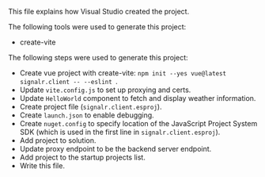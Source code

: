 This file explains how Visual Studio created the project.

The following tools were used to generate this project:
- create-vite

The following steps were used to generate this project:
- Create vue project with create-vite: `npm init --yes vue@latest signalr.client -- --eslint `.
- Update `vite.config.js` to set up proxying and certs.
- Update `HelloWorld` component to fetch and display weather information.
- Create project file (`signalr.client.esproj`).
- Create `launch.json` to enable debugging.
- Create `nuget.config` to specify location of the JavaScript Project System SDK (which is used in the first line in `signalr.client.esproj`).
- Add project to solution.
- Update proxy endpoint to be the backend server endpoint.
- Add project to the startup projects list.
- Write this file.
